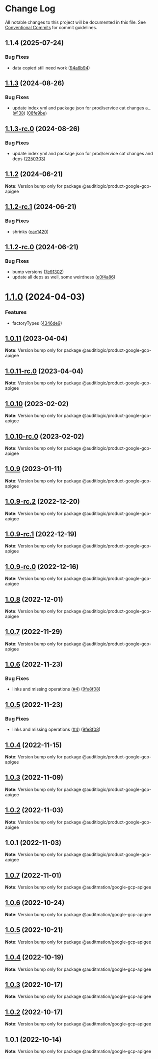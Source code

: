 # Change Log

All notable changes to this project will be documented in this file.
See [Conventional Commits](https://conventionalcommits.org) for commit guidelines.

## 1.1.4 (2025-07-24)


### Bug Fixes

* data copied still need work ([94a6b94](https://github.com/zerobias-org/product/commit/94a6b942fb0516367548599d739529536132755a))





## [1.1.3](https://github.com/auditlogic/product/compare/@auditlogic/product-google-gcp-apigee@1.1.2...@auditlogic/product-google-gcp-apigee@1.1.3) (2024-08-26)


### Bug Fixes

* update index yml and package json for prod/service cat changes a… ([#138](https://github.com/auditlogic/product/issues/138)) ([08fe9be](https://github.com/auditlogic/product/commit/08fe9beb1c8457462a19bc69caa02e6212d97e1a))





## [1.1.3-rc.0](https://github.com/auditlogic/product/compare/@auditlogic/product-google-gcp-apigee@1.1.2...@auditlogic/product-google-gcp-apigee@1.1.3-rc.0) (2024-08-26)


### Bug Fixes

* update index yml and package json for prod/service cat changes and deps ([2250303](https://github.com/auditlogic/product/commit/225030363a363608240135b7ebed386b28f01e4b))





## [1.1.2](https://github.com/auditlogic/product/compare/@auditlogic/product-google-gcp-apigee@1.1.2-rc.1...@auditlogic/product-google-gcp-apigee@1.1.2) (2024-06-21)

**Note:** Version bump only for package @auditlogic/product-google-gcp-apigee





## [1.1.2-rc.1](https://github.com/auditlogic/product/compare/@auditlogic/product-google-gcp-apigee@1.1.2-rc.0...@auditlogic/product-google-gcp-apigee@1.1.2-rc.1) (2024-06-21)


### Bug Fixes

* shrinks ([cac1420](https://github.com/auditlogic/product/commit/cac14200fefcd8183ab69fe89a47bd3f70f563e9))





## [1.1.2-rc.0](https://github.com/auditlogic/product/compare/@auditlogic/product-google-gcp-apigee@1.1.0...@auditlogic/product-google-gcp-apigee@1.1.2-rc.0) (2024-06-21)


### Bug Fixes

* bump versions ([7e91302](https://github.com/auditlogic/product/commit/7e913023b8b312150ed7762c32fbbe616be71de5))
* update all deps as well, some weirdness ([e0f4a86](https://github.com/auditlogic/product/commit/e0f4a864714e2d3de6bbf3da014d5312fe53be2f))





# [1.1.0](https://github.com/auditlogic/product/compare/@auditlogic/product-google-gcp-apigee@1.0.11...@auditlogic/product-google-gcp-apigee@1.1.0) (2024-04-03)


### Features

* factoryTypes ([4346de9](https://github.com/auditlogic/product/commit/4346de92693aee892fccf725338ffc7b80ab182b))





## [1.0.11](https://github.com/auditlogic/product/compare/@auditlogic/product-google-gcp-apigee@1.0.10...@auditlogic/product-google-gcp-apigee@1.0.11) (2023-04-04)

**Note:** Version bump only for package @auditlogic/product-google-gcp-apigee





## [1.0.11-rc.0](https://github.com/auditlogic/product/compare/@auditlogic/product-google-gcp-apigee@1.0.10...@auditlogic/product-google-gcp-apigee@1.0.11-rc.0) (2023-04-04)

**Note:** Version bump only for package @auditlogic/product-google-gcp-apigee





## [1.0.10](https://github.com/auditlogic/product/compare/@auditlogic/product-google-gcp-apigee@1.0.9...@auditlogic/product-google-gcp-apigee@1.0.10) (2023-02-02)

**Note:** Version bump only for package @auditlogic/product-google-gcp-apigee





## [1.0.10-rc.0](https://github.com/auditlogic/product/compare/@auditlogic/product-google-gcp-apigee@1.0.9...@auditlogic/product-google-gcp-apigee@1.0.10-rc.0) (2023-02-02)

**Note:** Version bump only for package @auditlogic/product-google-gcp-apigee





## [1.0.9](https://github.com/auditlogic/product/compare/@auditlogic/product-google-gcp-apigee@1.0.9-rc.2...@auditlogic/product-google-gcp-apigee@1.0.9) (2023-01-11)

**Note:** Version bump only for package @auditlogic/product-google-gcp-apigee





## [1.0.9-rc.2](https://github.com/auditlogic/product/compare/@auditlogic/product-google-gcp-apigee@1.0.8...@auditlogic/product-google-gcp-apigee@1.0.9-rc.2) (2022-12-20)

**Note:** Version bump only for package @auditlogic/product-google-gcp-apigee





## [1.0.9-rc.1](https://github.com/auditlogic/product/compare/@auditlogic/product-google-gcp-apigee@1.0.8...@auditlogic/product-google-gcp-apigee@1.0.9-rc.1) (2022-12-19)

**Note:** Version bump only for package @auditlogic/product-google-gcp-apigee





## [1.0.9-rc.0](https://github.com/auditlogic/product/compare/@auditlogic/product-google-gcp-apigee@1.0.8...@auditlogic/product-google-gcp-apigee@1.0.9-rc.0) (2022-12-16)

**Note:** Version bump only for package @auditlogic/product-google-gcp-apigee





## [1.0.8](https://github.com/auditlogic/product/compare/@auditlogic/product-google-gcp-apigee@1.0.7...@auditlogic/product-google-gcp-apigee@1.0.8) (2022-12-01)

**Note:** Version bump only for package @auditlogic/product-google-gcp-apigee





## [1.0.7](https://github.com/auditlogic/product/compare/@auditlogic/product-google-gcp-apigee@1.0.6...@auditlogic/product-google-gcp-apigee@1.0.7) (2022-11-29)

**Note:** Version bump only for package @auditlogic/product-google-gcp-apigee





## [1.0.6](https://github.com/auditlogic/product/compare/@auditlogic/product-google-gcp-apigee@1.0.4...@auditlogic/product-google-gcp-apigee@1.0.6) (2022-11-23)


### Bug Fixes

* links and missing operations ([#4](https://github.com/auditlogic/product/issues/4)) ([9fe8f08](https://github.com/auditlogic/product/commit/9fe8f08fe7c57fdb79f991ac35bd6ac2e7dcad38))





## [1.0.5](https://github.com/auditlogic/product/compare/@auditlogic/product-google-gcp-apigee@1.0.4...@auditlogic/product-google-gcp-apigee@1.0.5) (2022-11-23)


### Bug Fixes

* links and missing operations ([#4](https://github.com/auditlogic/product/issues/4)) ([9fe8f08](https://github.com/auditlogic/product/commit/9fe8f08fe7c57fdb79f991ac35bd6ac2e7dcad38))





## [1.0.4](https://github.com/auditlogic/product/compare/@auditlogic/product-google-gcp-apigee@1.0.3...@auditlogic/product-google-gcp-apigee@1.0.4) (2022-11-15)

**Note:** Version bump only for package @auditlogic/product-google-gcp-apigee





## [1.0.3](https://github.com/auditlogic/product/compare/@auditlogic/product-google-gcp-apigee@1.0.2...@auditlogic/product-google-gcp-apigee@1.0.3) (2022-11-09)

**Note:** Version bump only for package @auditlogic/product-google-gcp-apigee





## [1.0.2](https://github.com/auditlogic/product/compare/@auditlogic/product-google-gcp-apigee@1.0.1...@auditlogic/product-google-gcp-apigee@1.0.2) (2022-11-03)

**Note:** Version bump only for package @auditlogic/product-google-gcp-apigee





## 1.0.1 (2022-11-03)

**Note:** Version bump only for package @auditlogic/product-google-gcp-apigee





## [1.0.7](https://github.com/auditmation/store-content/compare/@auditmation/google-gcp-apigee@1.0.6...@auditmation/google-gcp-apigee@1.0.7) (2022-11-01)

**Note:** Version bump only for package @auditmation/google-gcp-apigee





## [1.0.6](https://github.com/auditmation/store-content/compare/@auditmation/google-gcp-apigee@1.0.5...@auditmation/google-gcp-apigee@1.0.6) (2022-10-24)

**Note:** Version bump only for package @auditmation/google-gcp-apigee





## [1.0.5](https://github.com/auditmation/store-content/compare/@auditmation/google-gcp-apigee@1.0.4...@auditmation/google-gcp-apigee@1.0.5) (2022-10-21)

**Note:** Version bump only for package @auditmation/google-gcp-apigee





## [1.0.4](https://github.com/auditmation/store-content/compare/@auditmation/google-gcp-apigee@1.0.3...@auditmation/google-gcp-apigee@1.0.4) (2022-10-19)

**Note:** Version bump only for package @auditmation/google-gcp-apigee





## [1.0.3](https://github.com/auditmation/store-content/compare/@auditmation/google-gcp-apigee@1.0.2...@auditmation/google-gcp-apigee@1.0.3) (2022-10-17)

**Note:** Version bump only for package @auditmation/google-gcp-apigee





## [1.0.2](https://github.com/auditmation/store-content/compare/@auditmation/google-gcp-apigee@1.0.1...@auditmation/google-gcp-apigee@1.0.2) (2022-10-17)

**Note:** Version bump only for package @auditmation/google-gcp-apigee





## 1.0.1 (2022-10-14)

**Note:** Version bump only for package @auditmation/google-gcp-apigee
